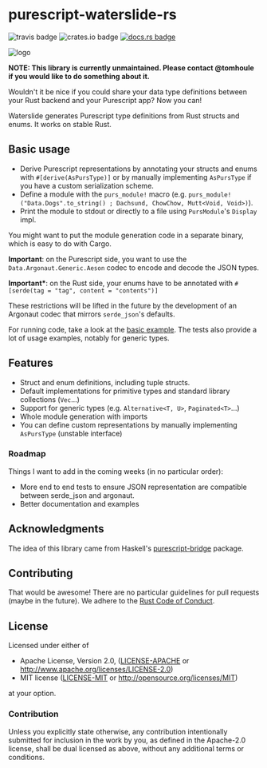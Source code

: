 # purescript-waterslide-rs
![travis badge](https://travis-ci.org/tomhoule/purescript-waterslide-rs.svg?branch=master)
![crates.io badge](https://img.shields.io/crates/v/purescript_waterslide.svg)
[![docs.rs badge](https://docs.rs/purescript_waterslide/badge.svg)](https://docs.rs/purescript_waterslide)

![logo](purescript_waterslide.jpg)

__NOTE: This library is currently unmaintained. Please contact @tomhoule if you would like to do something about it.__

Wouldn't it be nice if you could share your data type definitions between your
Rust backend and your Purescript app? Now you can!

Waterslide generates Purescript type definitions from Rust structs and enums.
It works on stable Rust.

## Basic usage

- Derive Purescript representations by annotating your structs and enums with
  `#[derive(AsPursType)]` or by manually implementing `AsPursType` if you have
  a custom serialization scheme.
- Define a module with the `purs_module!` macro (e.g.
  `purs_module!("Data.Dogs".to_string() ; Dachsund, ChowChow, Mutt<Void, Void>)`).
- Print the module to stdout or directly to a file using `PursModule`'s
  `Display` impl.

You might want to put the module generation code in a separate binary, which is easy to do with Cargo.

**Important**: on the Purescript side, you want to use the
`Data.Argonaut.Generic.Aeson` codec to encode and decode the JSON types.

**Important\***: on the Rust side, your enums have to be annotated with
`#[serde(tag = "tag", content = "contents")]`

These restrictions will be lifted in the future by the development of an
Argonaut codec that mirrors `serde_json`'s defaults.

For running code, take a look at the [basic example](examples/basic). The tests
also provide a lot of usage examples, notably for generic types.

## Features

- Struct and enum definitions, including tuple structs.
- Default implementations for primitive types and standard library collections (`Vec`...)
- Support for generic types (e.g. `Alternative<T, U>`, `Paginated<T>`...)
- Whole module generation with imports
- You can define custom representations by manually implementing `AsPursType` (unstable interface)

### Roadmap

Things I want to add in the coming weeks (in no particular order):

- More end to end tests to ensure JSON representation are compatible between
  serde_json and argonaut.
- Better documentation and examples

## Acknowledgments

The idea of this library came from Haskell's
[purescript-bridge](https://github.com/eskimor/purescript-bridge) package.

## Contributing

That would be awesome! There are no particular guidelines for pull requests
(maybe in the future). We adhere to the [Rust Code of
Conduct](https://www.rust-lang.org/en-US/conduct.html).

## License

Licensed under either of

* Apache License, Version 2.0, ([LICENSE-APACHE](LICENSE-APACHE) or
        http://www.apache.org/licenses/LICENSE-2.0)
* MIT license ([LICENSE-MIT](LICENSE-MIT) or
        http://opensource.org/licenses/MIT)

at your option.

### Contribution

Unless you explicitly state otherwise, any contribution intentionally submitted
for inclusion in the work by you, as defined in the Apache-2.0 license, shall be
dual licensed as above, without any additional terms or conditions.
